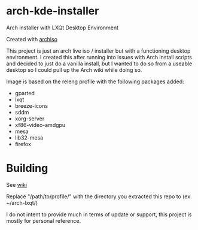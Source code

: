 # arch-kde-installer

Arch installer with LXQt Desktop Environment

Created with [archiso](https://wiki.archlinux.org/title/archiso)

This project is just an arch live iso / installer but with a functioning desktop environment. I created this after running into issues with Arch install scripts and decided to just do a vanilla install, but I wanted to do so from a useable desktop so I could pull up the Arch wiki while doing so.


Image is based on the releng profile with the following packages added:
* gparted
* lxqt
* breeze-icons
* sddm
* xorg-server
* xf86-video-amdgpu
* mesa
* lib32-mesa
* firefox

# Building

See [wiki](https://wiki.archlinux.org/title/archiso#Build_the_ISO)

Replace "/path/to/profile/" with the directory you extracted this repo to (ex. ~/arch-lxqt/)

I do not intent to provide much in terms of update or support, this project is mostly for personal reference.
